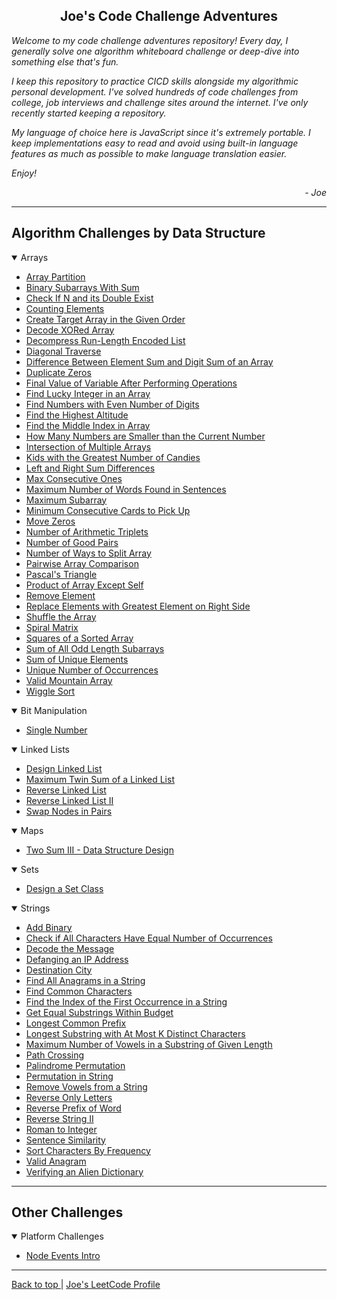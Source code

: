 <section id="top">
    <h2 align="center"> Joe's Code Challenge Adventures </h2>
    <p> <em>
        Welcome to my code challenge adventures repository!
        Every day, I generally solve one algorithm whiteboard challenge or
        deep-dive into something else that's fun.
        </em> </p>
    <p> <em>
        I keep this repository to practice CICD skills alongside my algorithmic
        personal development.
        I've solved hundreds of code challenges from college, job interviews and
        challenge sites around the internet.
        I've only recently started keeping a repository.
        </em> </p>
    <p><em>
        My language of choice here is JavaScript since it's extremely portable.
        I keep implementations easy to read and avoid using built-in language
        features as much as possible to make language translation easier.
        </em></p>
    <p><em>
        Enjoy!
        </em></p>
    <div align="right">
        <em> - Joe </em>
    </div>
</section>

<hr />

## Algorithm Challenges by Data Structure

<details open>
    <summary> Arrays </summary>
    <ul>
    <li>
        <a href="./js/algo-challenges/array-partition">Array Partition</a>
    </li>
    <li>
        <a href="./js/algo-challenges/binary-subarrays-with-sum">Binary Subarrays With Sum</a>
    </li>
    <li>
        <a href="./js/algo-challenges/check-if-n-and-its-double-exist">Check If N and its Double Exist</a>
    </li>
    <li>
        <a href="./js/algo-challenges/counting-elements">Counting Elements</a>
    </li>
    <li>
        <a href="./js/algo-challenges/create-target-array-in-the-given-order">Create Target Array in the Given Order</a>
    </li>
    <li>
        <a href="./js/algo-challenges/decode-xored-array">Decode XORed Array</a>
    </li>
    <li>
        <a href="./js/algo-challenges/decompress-run-length-encoded-list">Decompress Run-Length Encoded List</a>
    </li>
    <li>
        <a href="./js/algo-challenges/diagonal-traverse">Diagonal Traverse</a>
    </li>
    <li>
        <a href="./js/algo-challenges/difference-between-element-sum-and-digit-sum-of-an-array">Difference Between Element Sum and Digit Sum of an Array</a>
    </li>
    <li>
        <a href="./js/algo-challenges/duplicate-zeros">Duplicate Zeros</a>
    </li>
    <li>
        <a href="./js/algo-challenges/final-value-of-variable-after-performing-operations">Final Value of Variable After Performing Operations</a>
    </li>
    <li>
        <a href="./js/algo-challenges/find-lucky-integer-in-an-array">Find Lucky Integer in an Array</a>
    </li>
    <li>
        <a href="./js/algo-challenges/find-numbers-with-even-number-of-digits">Find Numbers with Even Number of Digits</a>
    </li>
    <li>
        <a href="./js/algo-challenges/find-the-highest-altitude">Find the Highest Altitude</a>
    </li>
    <li>
        <a href="./js/algo-challenges/find-the-middle-index-in-array">Find the Middle Index in Array</a>
    </li>
    <li>
        <a href="./js/algo-challenges/how-many-numbers-are-smaller-than-the-current-number">How Many Numbers are Smaller than the Current Number</a>
    </li>
    <li>
        <a href="./js/algo-challenges/intersection-of-multiple-arrays">Intersection of Multiple Arrays</a>
    </li>
    <li>
        <a href="./js/algo-challenges/kids-with-the-greatest-number-of-candies">Kids with the Greatest Number of Candies</a>
    </li>
    <li>
        <a href="./js/algo-challenges/left-and-right-sum-differences">Left and Right Sum Differences</a>
    </li>
    <li>
        <a href="./js/algo-challenges/max-consecutive-ones">Max Consecutive Ones</a>
    </li>
    <li>
        <a href="./js/algo-challenges/maximum-number-of-words-found-in-sentences">Maximum Number of Words Found in Sentences</a>
    </li>
    <li>
        <a href="./js/algo-challenges/maximum-subarray">Maximum Subarray</a>
    </li>
    <li>
        <a href="./js/algo-challenges/minimum-consecutive-cards-to-pick-up">Minimum Consecutive Cards to Pick Up</a>
    </li>
    <li>
        <a href="./js/algo-challenges/move-zeros">Move Zeros</a>
    </li>
    <li>
        <a href="./js/algo-challenges/number-of-arithmetic-triplets">Number of Arithmetic Triplets</a>
    </li>
    <li>
        <a href="./js/algo-challenges/number-of-good-pairs">Number of Good Pairs</a>
    </li>
    <li>
        <a href="./js/algo-challenges/number-of-ways-to-split-array">Number of Ways to Split Array</a>
    </li>
    <li>
        <a href="./js/algo-challenges/pairwise-array-comparison">Pairwise Array Comparison</a>
    </li>
    <li>
        <a href="./js/algo-challenges/pascals-triangle">Pascal's Triangle</a>
    </li>
    <li>
        <a href="./js/algo-challenges/product-of-array-except-self">Product of Array Except Self</a>
    </li>
    <li>
        <a href="./js/algo-challenges/remove-element">Remove Element</a>
    </li>
    <li>
        <a href="./js/algo-challenges/replace-elements-with-greatest-element-on-right-side">Replace Elements with Greatest Element on Right Side</a>
    </li>
    <li>
        <a href="./js/algo-challenges/shuffle-the-array">Shuffle the Array</a>
    </li>
    <li>
        <a href="./js/algo-challenges/spiral-matrix">Spiral Matrix</a>
    </li>
    <li>
        <a href="./js/algo-challenges/squares-of-a-sorted-array">Squares of a Sorted Array</a>
    </li>
    <li>
        <a href="./js/algo-challenges/sum-of-all-odd-length-subarrays">Sum of All Odd Length Subarrays</a>
    </li>
    <li>
        <a href="./js/algo-challenges/sum-of-unique-elements">Sum of Unique Elements</a>
    </li>
    <li>
        <a href="./js/algo-challenges/unique-number-of-occurrences">Unique Number of Occurrences</a>
    </li>
    <li>
        <a href="./js/algo-challenges/valid-mountain-array">Valid Mountain Array</a>
    </li>
    <li>
        <a href="./js/algo-challenges/wiggle-sort">Wiggle Sort</a>
    </li>
    </ul>
</details>
<details open>
    <summary> Bit Manipulation </summary>
    <ul>
    <li>
        <a href="./js/algo-challenges/single-number">Single Number</a>
    </li>
    </ul>
</details>
<details open>
    <summary> Linked Lists </summary>
    <ul>
    <li>
        <a href="./js/ds-challenges/design-linked-list">Design Linked List</a>
    </li>
    <li>
        <a href="./js/algo-challenges/maximum-twin-sum-of-a-linked-list">Maximum Twin Sum of a Linked List</a>
    </li>
    <li>
        <a href="./js/algo-challenges/reverse-linked-list">Reverse Linked List</a>
    </li>
    <li>
        <a href="./js/algo-challenges/reverse-linked-list-ii">Reverse Linked List II</a>
    </li>
    <li>
        <a href="./js/algo-challenges/swap-nodes-in-pairs">Swap Nodes in Pairs</a>
    </li>
    </ul>
</details>
<details open>
    <summary> Maps </summary>
    <ul>
    <li>
        <a href="./js/ds-challenges/two-sum-iii-data-structure-design">Two Sum III - Data Structure Design</a>
    </li>
    </ul>
</details>
<details open>
    <summary> Sets </summary>
    <ul>
    <li>
        <a href="./js/ds-challenges/design-a-set-class">Design a Set Class</a>
    </li>
    </ul>
</details>
<details open>
    <summary> Strings </summary>
    <ul>
    <li>
        <a href="./js/algo-challenges/add-binary">Add Binary</a>
    </li>
    <li>
        <a href="./js/algo-challenges/check-if-all-characters-have-equal-number-of-occurrences">Check if All Characters Have Equal Number of Occurrences</a>
    </li>
    <li>
        <a href="./js/algo-challenges/decode-the-message">Decode the Message</a>
    </li>
    <li>
        <a href="./js/algo-challenges/defanging-an-ip-address">Defanging an IP Address</a>
    </li>
    <li>
        <a href="./js/algo-challenges/destination-city">Destination City</a>
    </li>
    <li>
        <a href="./js/algo-challenges/find-all-anagrams-in-string">Find All Anagrams in a String</a>
    </li>
    <li>
        <a href="./js/algo-challenges/find-common-characters">Find Common Characters</a>
    </li>
    <li>
        <a href="./js/algo-challenges/find-the-index-of-the-first-occurrence-in-a-string">Find the Index of the First Occurrence in a String</a>
    </li>
    <li>
        <a href="./js/algo-challenges/get-equal-substrings-within-budget">Get Equal Substrings Within Budget</a>
    </li>
    <li>
        <a href="./js/algo-challenges/longest-common-prefix">Longest Common Prefix</a>
    </li>
    <li>
        <a href="./js/algo-challenges/longest-substring-with-at-most-k-distinct-characters">Longest Substring with At Most K Distinct Characters</a>
    </li>
    <li>
        <a href="./js/algo-challenges/maximum-number-of-vowels-in-a-substring-of-given-length">Maximum Number of Vowels in a Substring of Given Length</a>
    </li>
    <li>
        <a href="./js/algo-challenges/path-crossing">Path Crossing</a>
    </li>
    <li>
        <a href="./js/algo-challenges/palindrome-permutation">Palindrome Permutation</a>
    </li>
    <li>
        <a href="./js/algo-challenges/permutation-in-string">Permutation in String</a>
    </li>
    <li>
        <a href="./js/algo-challenges/remove-vowels-from-a-string">Remove Vowels from a String</a>
    </li>
    <li>
        <a href="./js/algo-challenges/reverse-only-letters">Reverse Only Letters</a>
    </li>
    <li>
        <a href="./js/algo-challenges/reverse-prefix-of-word">Reverse Prefix of Word</a>
    </li>
    <li>
        <a href="./js/algo-challenges/reverse-string-ii">Reverse String II</a>
    </li>
    <li>
        <a href="./js/algo-challenges/roman-to-integer">Roman to Integer</a>
    </li>
    <li>
        <a href="./js/algo-challenges/sentence-similarity">Sentence Similarity</a>
    </li>
    <li>
        <a href="./js/algo-challenges/sort-characters-by-frequency">Sort Characters By Frequency</a>
    </li>
    <li>
        <a href="./js/algo-challenges/valid-anagram">Valid Anagram</a>
    </li>
    <li>
        <a href="./js/algo-challenges/verifying-an-alien-dictionary">Verifying an Alien Dictionary</a>
    </li>
    </ul>
</details>

<hr />

## Other Challenges

<details open>
    <summary> Platform Challenges </summary>
    <ul>
        <li>
            <a href="./js/platform-challenges/node/node-events/intro">Node Events Intro</a>
        </li>
    </ul>
</details>
<hr />

<div id="footer-nav">
    <a href="#top"> Back to top </a> |
    <a href="https://leetcode.com/joeivans/"> Joe's LeetCode Profile </a>
</div>

